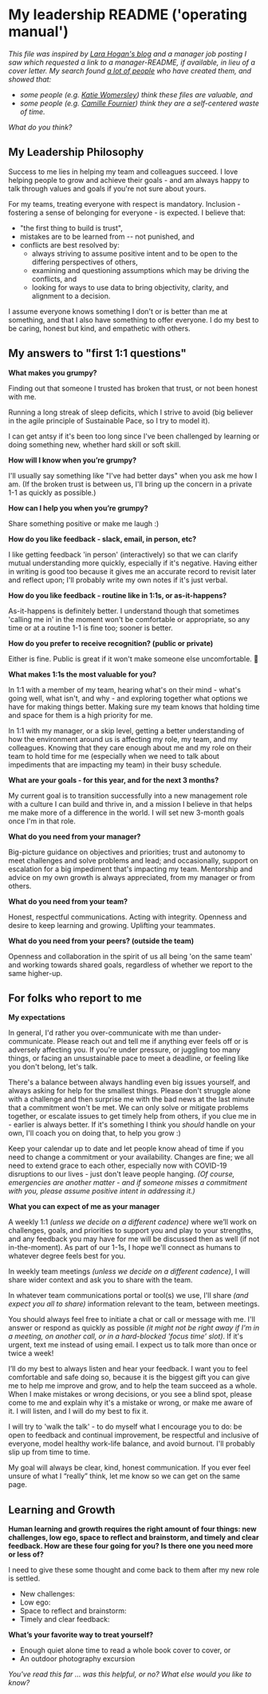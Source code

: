 # My leadership README ('operating manual')

_This file was inspired by [Lara Hogan's blog](https://larahogan.me/blog/first-one-on-one-questions/) and a manager job posting I saw which requested a link to a manager-README, 
if available, in lieu of a cover letter. My search found [a lot of people](https://managerreadme.com/community) who have created them, and showed that:_
* _some people (e.g. [Katie Womersley](https://medium.com/@kawomersley/why-and-how-to-share-your-manager-readme-plus-heres-mine-8a4fe188ee1b)) think these files are valuable, and_ 
* _some people (e.g. [Camille Fournier](https://medium.com/@skamille/i-hate-manager-readmes-20a0dd9a70d0)) think they are a self-centered waste of time._ 

_What do you think?_

## My Leadership Philosophy

Success to me lies in helping my team and colleagues succeed. I love helping people to grow and achieve their goals - and am always happy to talk through 
values and goals if you're not sure about yours. 

For my teams, treating everyone with respect is mandatory. Inclusion - fostering a sense of belonging for everyone - is expected. I believe that:
* "the first thing to build is trust", 
* mistakes are to be learned from -- not punished, and 
* conflicts are best resolved by:
  - always striving to assume positive intent and to be open to the differing perspectives of others, 
  - examining and questioning assumptions which may be driving the conflicts, and
  - looking for ways to use data to bring objectivity, clarity, and alignment to a decision. 

I assume everyone knows something I don't or is better than me at something, and that I also have something to offer everyone. I do my best to be caring, 
honest but kind, and empathetic with others. 

## My answers to "first 1:1 questions"

**What makes you grumpy?**

Finding out that someone I trusted has broken that trust, or not been honest with me. 

Running a long streak of sleep deficits, which I strive to avoid (big believer in the agile principle of Sustainable Pace, so I try to model it).

I can get antsy if it's been too long since I've been challenged by learning or doing something new, whether hard skill or soft skill. 

**How will I know when you’re grumpy?**

I'll usually say something like "I've had better days" when you ask me how I am. (If the broken trust is between us, I'll bring up the concern in a 
private 1-1 as quickly as possible.) 

**How can I help you when you’re grumpy?**

Share something positive or make me laugh :)

**How do you like feedback - slack, email, in person, etc?**

I like getting feedback 'in person' (interactively) so that we can clarify mutual understanding more quickly, especially if it's negative. Having either in writing 
is good too because it gives me an accurate record to revisit later and reflect upon; I'll probably write my own notes if it's just verbal.

**How do you like feedback - routine like in 1:1s, or as-it-happens?**

As-it-happens is definitely better. I understand though that sometimes 'calling me in' in the moment won't be comfortable or appropriate, so any time or at a 
routine 1-1 is fine too; sooner is better.

**How do you prefer to receive recognition? (public or private)**

Either is fine. Public is great if it won't make someone else uncomfortable. 🎉

**What makes 1:1s the most valuable for you?**

In 1:1 with a member of my team, hearing what's on their mind - what's going well, what isn't, and why - and exploring together what options we have for making 
things better. Making sure my team knows that holding time and space for them is a high priority for me.

In 1:1 with my manager, or a skip level, getting a better understanding of how the environment around us is affecting my role, my team, and my colleagues. 
Knowing that they care enough about me and my role on their team to hold time for me (especially when we need to talk about impediments that are impacting 
my team) in their busy schedule.

**What are your goals - for this year, and for the next 3 months?**

My current goal is to transition successfully into a new management role with a culture I can build and thrive in, and a mission I believe in 
that helps me make more of a difference in the world. I will set new 3-month goals once I'm in that role.

**What do you need from your manager?**

Big-picture guidance on objectives and priorities; trust and autonomy to meet challenges and solve problems and lead; and occasionally, support on 
escalation for a big impediment that's impacting my team. Mentorship and advice on my own growth is always appreciated, from my manager or from others.

**What do you need from your team?**

Honest, respectful communications. Acting with integrity. Openness and desire to keep learning and growing. Uplifting your teammates.

**What do you need from your peers? (outside the team)**

Openness and collaboration in the spirit of us all being 'on the same team' and working towards shared goals, regardless of whether we report to the same higher-up.

## For folks who report to me

**My expectations**

In general, I'd rather you over-communicate with me than under-communicate. Please reach out and tell me if anything ever feels off or is adversely affecting you. 
If you're under pressure, or juggling too many things, or facing an unsustainable pace to meet a deadline, or feeling like you don't belong, let's talk. 

There's a balance between always handling even big issues yourself, and always asking for help for the smallest things. 
Please don't struggle alone with a challenge and then surprise me with the bad news at the last minute that a commitment won't be met. 
We can only solve or mitigate problems together, or escalate issues to get timely help from others, if you clue me in - earlier is always better. 
If it's something I think you _should_ handle on your own, I'll coach you on doing that, to help you grow :) 

Keep your calendar up to date and let people know ahead of time if you need to change a commitment or your availability. 
Changes are fine; we all need to extend grace to each other, especially now with COVID-19 disruptions to our lives - just don't leave people hanging. 
_(Of course, emergencies are another matter - and if someone misses a commitment with you, please assume positive intent in addressing it.)_ 

**What you can expect of me as your manager**

A weekly 1:1 _(unless we decide on a different cadence)_ where we’ll work on challenges, goals, and priorities to support you and play to your strengths, 
and any feedback you may have for me will be discussed then as well (if not in-the-moment). As part of our 1-1s, I hope we'll connect as humans 
to whatever degree feels best for you. 

In weekly team meetings _(unless we decide on a different cadence)_, I will share wider context and ask you to share with the team. 
    
In whatever team communications portal or tool(s) we use, I'll share _(and expect you all to share)_ information relevant to the team, between meetings.
    
You should always feel free to initiate a chat or call or message with me. I'll answer or respond as quickly as possible 
_(it might not be right away if I'm in a meeting, on another call, or in a hard-blocked 'focus time' slot)_. 
If it's urgent, text me instead of using email. I expect us to talk more than once or twice a week!

I’ll do my best to always listen and hear your feedback. I want you to feel comfortable and safe doing so, because it is the biggest gift 
you can give me to help me improve and grow, and to help the team succeed as a whole. 
When I make mistakes or wrong decisions, or you see a blind spot, please come to me and explain why it's a mistake or wrong, or make me aware of it. 
I will listen, and I will do my best to fix it.

I will try to 'walk the talk' - to do myself what I encourage you to do: be open to feedback and continual improvement, be respectful and inclusive 
of everyone, model healthy work-life balance, and avoid burnout. I'll probably slip up from time to time.

My goal will always be clear, kind, honest communication. If you ever feel unsure of what I “really” think, let me know so we can get on the same page.

## Learning and Growth

**Human learning and growth requires the right amount of four things: new challenges, low ego, space to reflect and brainstorm, and timely and clear feedback. 
How are these four going for you? Is there one you need more or less of?**

I need to give these some thought and come back to them after my new role is settled.
- New challenges: 
- Low ego:
- Space to reflect and brainstorm:
- Timely and clear feedback:

**What’s your favorite way to treat yourself?**

- Enough quiet alone time to read a whole book cover to cover, or
- An outdoor photography excursion

_You've read this far ... was this helpful, or no? What else would you like to know?_
